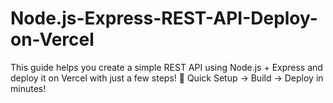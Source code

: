# Node.js-Express-REST-API-Deploy-on-Vercel
This guide helps you create a simple REST API using Node.js + Express and deploy it on Vercel with just a few steps!  🚀 Quick Setup → Build → Deploy in minutes!
